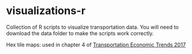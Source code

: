 # visualizations-r

Collection of R scripts to visualize transportation data. You will need to download the data folder to make the scripts work correctly.

Hex tile maps: used in chapter 4 of [Transportation Economic Trends 2017](https://www.bts.gov/browse-statistical-products-and-data/transportation-economic-trends/tet-2017-chapter-4)
